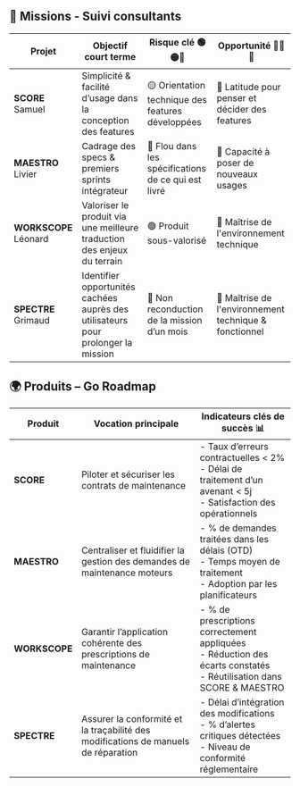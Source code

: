 ## 🧭 Missions - Suivi consultants

| Projet         |  Objectif court terme                                                                 | Risque clé 🟢🟡🔴                                | Opportunité 🌱🌿🌳                                  |
|----------------|---------------------------------------------------------------------------------------|------------------------------------------------|--------------------------------------------------|
| **SCORE** Samuel     |  Simplicité & facilité d’usage dans la conception des features                         | 🟡 Orientation technique des features développées | 🌿 Latitude pour penser et décider des features    |
| **MAESTRO** Livier   |  Cadrage des specs & premiers sprints intégrateur                                      | 🔴 Flou dans les spécifications de ce qui est livré | 🌿 Capacité à poser de nouveaux usages             |
| **WORKSCOPE** Léonard |  Valoriser le produit via une meilleure traduction des enjeux du terrain                | 🟢 Produit sous-valorisé                          | 🌳 Maîtrise de l'environnement technique           |
| **SPECTRE** Grimaud   |  Identifier opportunités cachées auprès des utilisateurs pour prolonger la mission     | 🔴 Non reconduction de la mission d’un mois       | 🌳 Maîtrise de l'environnement technique & fonctionnel |


## 🌍 Produits – Go Roadmap

| Produit        | Vocation principale                                                                 | Indicateurs clés de succès 📊 |
|----------------|-------------------------------------------------------------------------------------|-------------------------------|
| **SCORE**      | Piloter et sécuriser les contrats de maintenance                                   | - Taux d’erreurs contractuelles < 2%  <br> - Délai de traitement d’un avenant < 5j  <br> - Satisfaction des opérationnels |
| **MAESTRO**    | Centraliser et fluidifier la gestion des demandes de maintenance moteurs           | - % de demandes traitées dans les délais (OTD)  <br> - Temps moyen de traitement  <br> - Adoption par les planificateurs |
| **WORKSCOPE**  | Garantir l’application cohérente des prescriptions de maintenance                  | - % de prescriptions correctement appliquées  <br> - Réduction des écarts constatés  <br> - Réutilisation dans SCORE & MAESTRO |
| **SPECTRE**    | Assurer la conformité et la traçabilité des modifications de manuels de réparation | - Délai d’intégration des modifications  <br> - % d’alertes critiques détectées  <br> - Niveau de conformité réglementaire |

